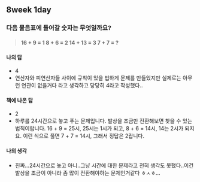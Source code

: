 ## 8week 1day

### 다음 물음표에 들어갈 숫자는 무엇일까요?

>
>
>#### 16 + 9 = 1			8 + 6 = 2			14 + 13 = 3			7 + 7 = ?

#### 나의 답

- 4
- 연산자와 피연산자들 사이에 규칙이 있을 법하게 문제를 만들었지만 실제로는 아무런 연관이 없을거다 라고 생각하고 당당히 4라고 작성했다..

#### 책에 나온 답

- 2
- 하루를 24시간으로 놓고 푸는 문제입니다. 발상을 조금만 전환해보면 찾을 수 있는 법칙이랍니다. 16 + 9 = 25시, 25시는 1시가 되고, 8 + 6 = 14시, 14는 2시가 되지요. 이런 식으로 풀면 7 + 7 = 14시, 그래서 정답은 2랍니다.

#### 나의 생각

- 진짜...24시간으로 놓고 아니..그냥 시간에 대한 문제라고 전혀 생각도 못했다..이건 발상을 조금이 아니라 좀 많이 전환해야하는 문제인거같다 ㅎㅅㅎ...

  